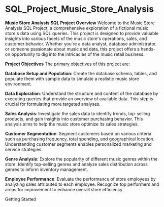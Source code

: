 # SQL_Project_Music_Store_Analysis

**Music Store Analysis SQL Project
Overview**
Welcome to the Music Store Analysis SQL Project, a comprehensive exploration of a fictional music store's data using SQL queries. This project is designed to provide valuable insights into various facets of the music store's operations, sales, and customer behavior. Whether you're a data analyst, database administrator, or someone passionate about music and data, this project offers a hands-on opportunity to dig into the intricacies of the music retail business.

**Project Objectives**
The primary objectives of this project are:

**Database Setup and Population**: Create the database schema, tables, and populate them with sample data to simulate a realistic music store environment.

**__Data Exploration__**: Understand the structure and content of the database by executing queries that provide an overview of available data. This step is crucial for formulating more targeted analyses.

__Sales Analysis__: Investigate the sales data to identify trends, top-selling products, and gain insights into customer purchasing behavior. This analysis aims to help the music store optimize its sales strategies.

__Customer Segmentation__: Segment customers based on various criteria such as purchasing frequency, total spending, and geographical location. Understanding customer segments enables personalized marketing and service strategies.

__Genre Analysis__: Explore the popularity of different music genres within the store. Identify top-selling genres and analyze sales distribution across genres to inform inventory management.

__Employee Performance__: Evaluate the performance of store employees by analyzing sales attributed to each employee. Recognize top performers and areas for improvement to enhance overall store efficiency.

Getting Started
